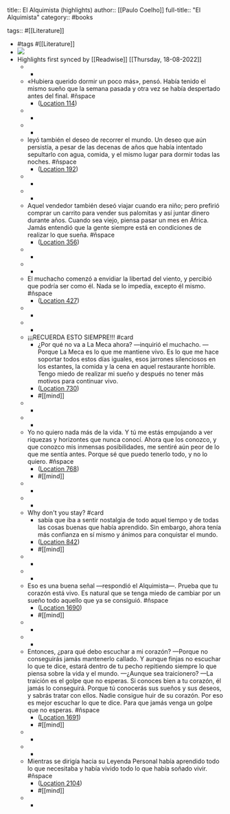 title:: El Alquimista (highlights)
author:: [[Paulo Coelho]]
full-title:: "El Alquimista"
category:: #books

tags:: #[[Literature]]

- #tags #[[Literature]]
- ![](https://images-na.ssl-images-amazon.com/images/I/512XgUw219L._SL200_.jpg)
- Highlights first synced by [[Readwise]] [[Thursday, 18-08-2022]]
	- -
	- «Hubiera querido dormir un poco más», pensó. Había tenido el mismo sueño que la semana pasada y otra vez se había despertado antes del final. #ñspace
		- ([Location 114](https://readwise.io/to_kindle?action=open&asin=B00CSJYYO4&location=114))
	- -
	- -
	- leyó también el deseo de recorrer el mundo. Un deseo que aún persistía, a pesar de las decenas de años que había intentado sepultarlo con agua, comida, y el mismo lugar para dormir todas las noches. #ñspace
		- ([Location 192](https://readwise.io/to_kindle?action=open&asin=B00CSJYYO4&location=192))
	- -
	- -
	- Aquel vendedor también deseó viajar cuando era niño; pero prefirió comprar un carrito para vender sus palomitas y así juntar dinero durante años. Cuando sea viejo, piensa pasar un mes en África. Jamás entendió que la gente siempre está en condiciones de realizar lo que sueña. #ñspace
		- ([Location 356](https://readwise.io/to_kindle?action=open&asin=B00CSJYYO4&location=356))
	- -
	- -
	- El muchacho comenzó a envidiar la libertad del viento, y percibió que podría ser como él. Nada se lo impedía, excepto él mismo. #ñspace
		- ([Location 427](https://readwise.io/to_kindle?action=open&asin=B00CSJYYO4&location=427))
	- -
	- -
	- ¡¡¡RECUERDA ESTO SIEMPRE!!! #card
		- ¿Por qué no va a La Meca ahora? —inquirió el muchacho. —Porque La Meca es lo que me mantiene vivo. Es lo que me hace soportar todos estos días iguales, esos jarrones silenciosos en los estantes, la comida y la cena en aquel restaurante horrible. Tengo miedo de realizar mi sueño y después no tener más motivos para continuar vivo.
		- ([Location 730](https://readwise.io/to_kindle?action=open&asin=B00CSJYYO4&location=730))
		- #[[mind]]
	- -
	- -
	- Yo no quiero nada más de la vida. Y tú me estás empujando a ver riquezas y horizontes que nunca conocí. Ahora que los conozco, y que conozco mis inmensas posibilidades, me sentiré aún peor de lo que me sentía antes. Porque sé que puedo tenerlo todo, y no lo quiero. #ñspace
		- ([Location 768](https://readwise.io/to_kindle?action=open&asin=B00CSJYYO4&location=768))
		- #[[mind]]
	- -
	- -
	- Why don't you stay? #card
		- sabía que iba a sentir nostalgia de todo aquel tiempo y de todas las cosas buenas que había aprendido. Sin embargo, ahora tenía más confianza en sí mismo y ánimos para conquistar el mundo.
		- ([Location 842](https://readwise.io/to_kindle?action=open&asin=B00CSJYYO4&location=842))
		- #[[mind]]
	- -
	- -
	- Eso es una buena señal —respondió el Alquimista—. Prueba que tu corazón está vivo. Es natural que se tenga miedo de cambiar por un sueño todo aquello que ya se consiguió. #ñspace
		- ([Location 1690](https://readwise.io/to_kindle?action=open&asin=B00CSJYYO4&location=1690))
		- #[[mind]]
	- -
	- -
	- Entonces, ¿para qué debo escuchar a mi corazón? —Porque no conseguirás jamás mantenerlo callado. Y aunque finjas no escuchar lo que te dice, estará dentro de tu pecho repitiendo siempre lo que piensa sobre la vida y el mundo. —¿Aunque sea traicionero? —La traición es el golpe que no esperas. Si conoces bien a tu corazón, él jamás lo conseguirá. Porque tú conocerás sus sueños y sus deseos, y sabrás tratar con ellos. Nadie consigue huir de su corazón. Por eso es mejor escuchar lo que te dice. Para que jamás venga un golpe que no esperas. #ñspace
		- ([Location 1691](https://readwise.io/to_kindle?action=open&asin=B00CSJYYO4&location=1691))
		- #[[mind]]
	- -
	- -
	- Mientras se dirigía hacia su Leyenda Personal había aprendido todo lo que necesitaba y había vivido todo lo que había soñado vivir. #ñspace
		- ([Location 2104](https://readwise.io/to_kindle?action=open&asin=B00CSJYYO4&location=2104))
		- #[[mind]]
	- -
